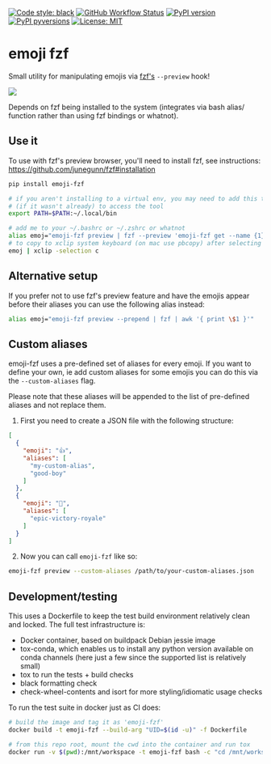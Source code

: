 [![Code style:
black](https://img.shields.io/badge/code%20style-black-000000.svg?style=for-the-badge)](https://github.com/ambv/black)
[![GitHub Workflow
Status](https://img.shields.io/github/workflow/status/noahp/emoji-fzf/main-ci?style=for-the-badge)](https://github.com/noahp/emoji-fzf/actions)
[![PyPI
version](https://img.shields.io/pypi/v/emoji-fzf.svg?style=for-the-badge)](https://pypi.org/project/emoji-fzf/)
[![PyPI
pyversions](https://img.shields.io/pypi/pyversions/emoji-fzf.svg?style=for-the-badge)](https://pypi.python.org/pypi/emoji-fzf/)
[![License:
MIT](https://img.shields.io/badge/License-MIT-brightgreen.svg?style=for-the-badge)](https://opensource.org/licenses/MIT)

# emoji fzf

Small utility for manipulating emojis via
[fzf's](https://github.com/junegunn/fzf) `--preview` hook!

<img src="https://cdn.rawgit.com/noahp/emoji-fzf/assets/demo.svg">

Depends on fzf being installed to the system (integrates via bash alias/
function rather than using fzf bindings or whatnot).

## Use it

To use with fzf's preview browser, you'll need to install fzf, see instructions:
https://github.com/junegunn/fzf#installation

```bash
pip install emoji-fzf

# if you aren't installing to a virtual env, you may need to add this to path
# (if it wasn't already) to access the tool
export PATH=$PATH:~/.local/bin

# add me to your ~/.bashrc or ~/.zshrc or whatnot
alias emoj="emoji-fzf preview | fzf --preview 'emoji-fzf get --name {1}' | cut -d \" \" -f 1 | emoji-fzf get"
# to copy to xclip system keyboard (on mac use pbcopy) after selecting
emoj | xclip -selection c
```

## Alternative setup

If you prefer not to use fzf's preview feature and have the emojis appear
before their aliases you can use the following alias instead:

```bash
alias emoj="emoji-fzf preview --prepend | fzf | awk '{ print \$1 }'"
```

## Custom aliases

emoji-fzf uses a pre-defined set of aliases for every emoji. If you want to
define your own, ie add custom aliases for some emojis you can do this via the
`--custom-aliases` flag.

Please note that these aliases will be appended to the list of pre-defined
aliases and not replace them.

1. First you need to create a JSON file with the following structure:

```json
[
  {
    "emoji": "👍",
    "aliases": [
      "my-custom-alias",
      "good-boy"
    ]
  },
  {
    "emoji": "💯",
    "aliases": [
      "epic-victory-royale"
    ]
  }
]
```

2. Now you can call `emoji-fzf` like so:

```bash
emoji-fzf preview --custom-aliases /path/to/your-custom-aliases.json
```

## Development/testing

This uses a Dockerfile to keep the test build environment relatively clean and
locked. The full test infrastructure is:

- Docker container, based on buildpack Debian jessie image
- tox-conda, which enables us to install any python version available on conda
  channels (here just a few since the supported list is relatively small)
- tox to run the tests + build checks
- black formatting check
- check-wheel-contents and isort for more styling/idiomatic usage checks

To run the test suite in docker just as CI does:

```bash
# build the image and tag it as 'emoji-fzf'
docker build -t emoji-fzf --build-arg "UID=$(id -u)" -f Dockerfile

# from this repo root, mount the cwd into the container and run tox
docker run -v $(pwd):/mnt/workspace -t emoji-fzf bash -c "cd /mnt/workspace && tox"
```

